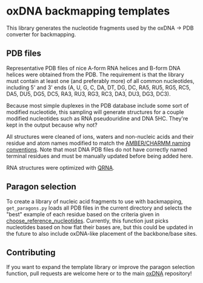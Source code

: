 # oxDNA backmapping templates

This library generates the nucleotide fragments used by the oxDNA -> PDB converter for backmapping.

## PDB files
Representative PDB files of nice A-form RNA helices and B-form DNA helices were obtained from the PDB.
The requirement is that the library must contain at least one (and preferably more) of all common nucleotides,
including 5' and 3' ends (A, U, G, C, DA, DT, DG, DC, RA5, RU5, RG5, RC5, DA5, DU5, DG5, DC5, RA3, RU3, RG3, RC3, DA3, DU3, DG3, DC3).

Because most simple duplexes in the PDB database include some sort of modified nucleotide, this sampling will generate structures for a couple modified nucleotides such as RNA pseudouridine and DNA 5HC. They're kept in the output because why not?

All structures were cleaned of ions, waters and non-nucleic acids and their residue and atom names modified to match the [AMBER/CHARMM naming conventions](https://userguide.mdanalysis.org/stable/standard_selections.html#nucleic-acids).  Note that most DNA PDB files do not have correctly named terminal residues and must be manually updated before being added here.

RNA structures were optimized with [QRNA](https://github.com/sunandanmukherjee/QRNAS).

## Paragon selection
To create a library of nucleic acid fragments to use with backmapping, `get_paragons.py` loads all PDB files in the current directory and selects the "best" example of each residue based on the criteria given in [choose_reference_nucleotides](https://lorenzo-rovigatti.github.io/oxDNA/oat/api.html#oxdna-to-pdb). Currently, this function just picks nucleotides based on how flat their bases are, but this could be updated in the future to also include oxDNA-like placement of the backbone/base sites.

## Contributing
If you want to expand the template library or improve the paragon selection function, pull requests are welcome here or to the main [oxDNA](https://github.com/lorenzo-rovigatti/oxDNA) repository!